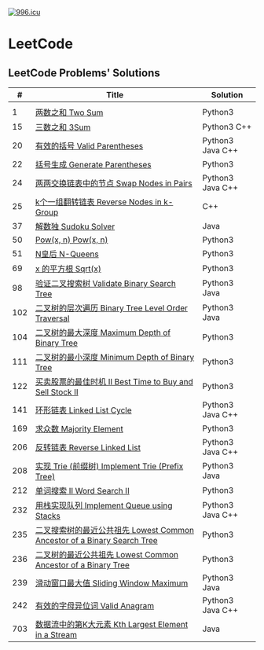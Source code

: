 <a href="https://996.icu"><img src="https://img.shields.io/badge/link-996.icu-red.svg" alt="996.icu"></a>
# LeetCode
LeetCode Problems' Solutions
-----------------------------
| #   |      Title         |  Solution  | 
| ----|---------------------| -----------|
| |[]()| |
|1|[两数之和    Two Sum ](https://github.com/lichangke/LeetCode/tree/master/1.%20Two%20Sum)|Python3|
|15 |[三数之和  3Sum](https://github.com/lichangke/LeetCode/tree/master/15.%203Sum)|Python3 C++|
| 20|[有效的括号 Valid Parentheses](https://github.com/lichangke/LeetCode/tree/master/20.%20Valid%20Parentheses)| Python3 Java C++|
| 22|[括号生成  Generate Parentheses](https://github.com/lichangke/LeetCode/tree/master/22.%20Generate%20Parentheses)|Python3 |
|24 |[两两交换链表中的节点    Swap Nodes in Pairs](https://github.com/lichangke/LeetCode/tree/master/24.%20Swap%20Nodes%20in%20Pairs)|Python3 Java C++ |
|25|[k个一组翻转链表   Reverse Nodes in k-Group](https://github.com/lichangke/LeetCode/tree/master/25.%20Reverse%20Nodes%20in%20k-Group)|C++ |
|37 |[解数独   Sudoku Solver](https://github.com/lichangke/LeetCode/tree/master/37.%20Sudoku%20Solver)|Java |
|50 |[Pow(x, n) Pow(x, n)](https://github.com/lichangke/LeetCode/tree/master/50.%20Pow(x%2C%20n))|Python3 |
| 51|[N皇后 N-Queens](https://github.com/lichangke/LeetCode/tree/master/51.%20N-Queens)| Python3|
|69|[x 的平方根     Sqrt(x)](https://github.com/lichangke/LeetCode/tree/master/69.%20Sqrt(x))|Python3 |
|98|[验证二叉搜索树    Validate Binary Search Tree](https://github.com/lichangke/LeetCode/tree/master/98.%20Validate%20Binary%20Search%20Tree)|Python3 Java |
|102 |[二叉树的层次遍历 Binary Tree Level Order Traversal](https://github.com/lichangke/LeetCode/tree/master/102.%20Binary%20Tree%20Level%20Order%20Traversal)| Python3 Java|
| 104|[二叉树的最大深度 Maximum Depth of Binary Tree](https://github.com/lichangke/LeetCode/tree/master/104.%20Maximum%20Depth%20of%20Binary%20Tree)| Python3|
| 111|[二叉树的最小深度 Minimum Depth of Binary Tree](https://github.com/lichangke/LeetCode/tree/master/111.%20Minimum%20Depth%20of%20Binary%20Tree)|Python3 |
|122|[买卖股票的最佳时机 II  Best Time to Buy and Sell Stock II](https://github.com/lichangke/LeetCode/tree/master/122.%20Best%20Time%20to%20Buy%20and%20Sell%20Stock%20II)|Python3|
|141|[环形链表  Linked List Cycle](https://github.com/lichangke/LeetCode/tree/master/141.%20Linked%20List%20Cycle)|Python3 Java C++|
|169 |[求众数  Majority Element](https://github.com/lichangke/LeetCode/tree/master/169.%20Majority%20Element)| Python3 |
|206|[反转链表  Reverse Linked List](https://github.com/lichangke/LeetCode/tree/master/206.%20Reverse%20Linked%20List)|Python3 Java C++ |
|208|[实现 Trie (前缀树) Implement Trie (Prefix Tree)](https://github.com/lichangke/LeetCode/tree/master/208.%20Implement%20Trie%20(Prefix%20Tree))|Python3 Java |
|212|[单词搜索 II   Word Search II](https://github.com/lichangke/LeetCode/tree/master/212.%20Word%20Search%20II)|Python3 |
|232 |[用栈实现队列   Implement Queue using Stacks](https://github.com/lichangke/LeetCode/tree/master/232.%20Implement%20Queue%20using%20Stacks)|Python3 Java C++ |
| 235|[二叉搜索树的最近公共祖先 Lowest Common Ancestor of a Binary Search Tree](https://github.com/lichangke/LeetCode/tree/master/235.%20Lowest%20Common%20Ancestor%20of%20a%20Binary%20Search%20Tree)|Python3 |
|236 |[二叉树的最近公共祖先   Lowest Common Ancestor of a Binary Tree](https://github.com/lichangke/LeetCode/tree/master/236.%20Lowest%20Common%20Ancestor%20of%20a%20Binary%20Tree)|Python3 |
| 239|[滑动窗口最大值  Sliding Window Maximum](https://github.com/lichangke/LeetCode/tree/master/239.%20Sliding%20Window%20Maximum)|Python3 Java |
| 242|[有效的字母异位词 Valid Anagram](https://github.com/lichangke/LeetCode/tree/master/242.%20Valid%20Anagram)|Python3 Java C++ |
| 703|[数据流中的第K大元素   Kth Largest Element in a Stream](https://github.com/lichangke/LeetCode/tree/master/703.%20Kth%20Largest%20Element%20in%20a%20Stream)|Java |

